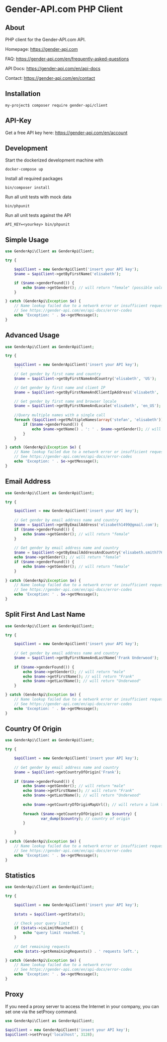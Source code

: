 Gender-API.com PHP Client
=========================

About
------------
PHP client for the Gender-API.com API.

Homepage: <https://gender-api.com>

FAQ: <https://gender-api.com/en/frequently-asked-questions>

API Docs: <https://gender-api.com/en/api-docs>

Contact: <https://gender-api.com/en/contact>

Installation
------------

```
my-project$ composer require gender-api/client
```

API-Key
-----------
Get a free API key here: <https://gender-api.com/en/account>

Development
------------

Start the dockerized development machine with
```
docker-compose up
```

Install all required packages
```
bin/composer install
```

Run all unit tests with mock data
```
bin/phpunit
```

Run all unit tests against the API
```
API_KEY=<yourkey> bin/phpunit
```

Simple Usage
---------

```php
use GenderApi\Client as GenderApiClient;

try {

    $apiClient = new GenderApiClient('insert your API key');
    $name = $apiClient->getByFirstName('elisabeth');

    if ($name->genderFound()) {
        echo $name->getGender(); // will return "female" (possible values: male, female, unknown)
    }

} catch (GenderApi\Exception $e) {
    // Name lookup failed due to a network error or insufficient requests left
    // See https://gender-api.com/en/api-docs/error-codes
    echo 'Exception: ' . $e->getMessage();
}
```

Advanced Usage
---------

```php
use GenderApi\Client as GenderApiClient;

try {

    $apiClient = new GenderApiClient('insert your API key');
    ````
    // Get gender by first name and country
    $name = $apiClient->getByFirstNameAndCountry('elisabeth', 'US');

    // Get gender by first name and client IP
    $name = $apiClient->getByFirstNameAndClientIpAddress('elisabeth', '178.27.52.144');

    // Get gender by first name and browser locale
    $name = $apiClient->getByFirstNameAndLocale('elisabeth', 'en_US');
    
    //Query multiple names with a single call
    foreach ($apiClient->getMultipleNames(array('stefan', 'elisabeth')) as $name) {
        if ($name->genderFound()) {
            echo $name->getName() . ': ' . $name->getGender(); // will return "female" (possible values: male, female, unknown)
        }
    }

} catch (GenderApi\Exception $e) {
    // Name lookup failed due to a network error or insufficient requests left
    // See https://gender-api.com/en/api-docs/error-codes
    echo 'Exception: ' . $e->getMessage();
}
```

Email Address
---------

```php
use GenderApi\Client as GenderApiClient;

try {

    $apiClient = new GenderApiClient('insert your API key');
    
    // Get gender by email address name and country
    $name = $apiClient->getByEmailAddress('elisabeth1499@gmail.com');
    if ($name->genderFound()) {
        echo $name->getGender(); // will return "female"
    }
    
    // Get gender by email address name and country
    $name = $apiClient->getByEmailAddressAndCountry('elisabeth.smith776@gmail.com', 'US');
    echo $name->getGender(); // will return "female"
    if ($name->genderFound()) {
        echo $name->getGender(); // will return "female"
    }
    
} catch (GenderApi\Exception $e) {
    // Name lookup failed due to a network error or insufficient requests left
    // See https://gender-api.com/en/api-docs/error-codes
    echo 'Exception: ' . $e->getMessage();
}
```

Split First And Last Name
---------

```php
use GenderApi\Client as GenderApiClient;

try {

    $apiClient = new GenderApiClient('insert your API key');
    
    // Get gender by email address name and country
    $name = $apiClient->getByFirstNameAndLastName('Frank Underwood');
 
    if ($name->genderFound()) {
        echo $name->getGender(); // will return "male"
        echo $name->getFirstName(); // will return "Frank"
        echo $name->getLastName(); // will return "Underwood"
    }

} catch (GenderApi\Exception $e) {
    // Name lookup failed due to a network error or insufficient requests left
    // See https://gender-api.com/en/api-docs/error-codes
    echo 'Exception: ' . $e->getMessage();
}
```

Country Of Origin
---------

```php
use GenderApi\Client as GenderApiClient;

try {

    $apiClient = new GenderApiClient('insert your API key');
    
    // Get gender by email address name and country
    $name = $apiClient->getCountryOfOrigin('Frank');
 
    if ($name->genderFound()) {
        echo $name->getGender(); // will return "male"
        echo $name->getFirstName(); // will return "Frank"
        echo $name->getLastName(); // will return "Underwood"
        
        echo $name->getCountryOfOriginMapUrl(); // will return a link to a map that displays the result in a rendered for
        
        foreach ($name->getCountryOfOrigin() as $country) {
                var_dump($country); // country of origin
        }
        
    }

} catch (GenderApi\Exception $e) {
    // Name lookup failed due to a network error or insufficient requests left
    // See https://gender-api.com/en/api-docs/error-codes
    echo 'Exception: ' . $e->getMessage();
}
```


Statistics
---------

```php
use GenderApi\Client as GenderApiClient;

try {

    $apiClient = new GenderApiClient('insert your API key');
    
    $stats = $apiClient->getStats();
    
    // Check your query limit
    if ($stats->isLimitReached()) {
        echo "query limit reached.";
    }
    
    // Get remaining requests
    echo $stats->getRemainingRequests() . ' requests left.';

} catch (GenderApi\Exception $e) {
    // Name lookup failed due to a network error
    // See https://gender-api.com/en/api-docs/error-codes
    echo 'Exception: ' . $e->getMessage();
}
```

Proxy
---------
If you need a proxy server to access the Internet in your company, you can set one via the setProxy command.
```php
use GenderApi\Client as GenderApiClient;

$apiClient = new GenderApiClient('insert your API key');
$apiClient->setProxy('localhost', 3128);
```
